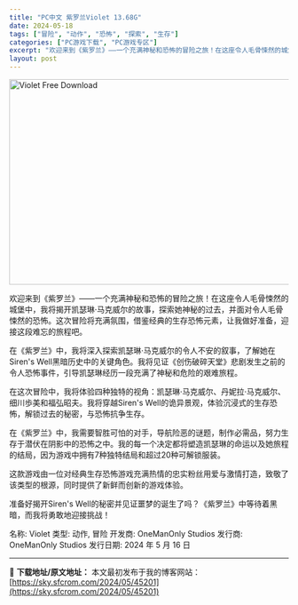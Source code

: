 ```yaml
---
title: "PC中文 紫罗兰Violet 13.68G"
date: 2024-05-18
tags: ["冒险", "动作", "恐怖", "探索", "生存"]
categories: ["PC游戏下载", "PC游戏专区"]
excerpt: "欢迎来到《紫罗兰》——一个充满神秘和恐怖的冒险之旅！在这座令人毛骨悚然的城堡中，我将揭开凯瑟琳·马克威尔的故事，探索她神秘的过去，并面对令人毛骨悚然的恐怖。这次冒险将充满氛围，借鉴经典的生存恐怖元素，让我做好准备，迎接这段难忘的旅程吧。 在《紫罗兰》中，我将深入探索凯瑟琳·马克威尔的令人不安的叙事，&hellip;"
layout: post
---
```


<img class="igg-image-content aligncenter" title="Violet Free Download" src="https://sky.sfcrom.com/wp-content/uploads/2024/05/54eb1-Violet-Free-Download.jpg" alt="Violet Free Download" width="660" height="370" />

欢迎来到《紫罗兰》——一个充满神秘和恐怖的冒险之旅！在这座令人毛骨悚然的城堡中，我将揭开凯瑟琳·马克威尔的故事，探索她神秘的过去，并面对令人毛骨悚然的恐怖。这次冒险将充满氛围，借鉴经典的生存恐怖元素，让我做好准备，迎接这段难忘的旅程吧。

在《紫罗兰》中，我将深入探索凯瑟琳·马克威尔的令人不安的叙事，了解她在Siren's Well黑暗历史中的关键角色。我将见证《创伤破碎天堂》悲剧发生之前的令人恐怖事件，引导凯瑟琳经历一段充满了神秘和危险的艰难旅程。

在这次冒险中，我将体验四种独特的视角：凯瑟琳·马克威尔、丹妮拉·马克威尔、细川歩美和福弘昭夫。我将穿越Siren's Well的诡异景观，体验沉浸式的生存恐怖，解锁过去的秘密，与恐怖抗争生存。

在《紫罗兰》中，我需要智胜可怕的对手，导航险恶的谜题，制作必需品，努力生存于潜伏在阴影中的恐怖之中。我的每一个决定都将塑造凯瑟琳的命运以及她旅程的结局，因为游戏中拥有7种独特结局和超过20种可解锁服装。

这款游戏由一位对经典生存恐怖游戏充满热情的忠实粉丝用爱与激情打造，致敬了该类型的根源，同时提供了新鲜而创新的游戏体验。

准备好揭开Siren's Well的秘密并见证噩梦的诞生了吗？《紫罗兰》中等待着黑暗，而我将勇敢地迎接挑战！

名称: Violet
类型: 动作, 冒险
开发商: OneManOnly Studios
发行商: OneManOnly Studios
发行日期: 2024 年 5 月 16 日

---
📖 **下载地址/原文地址：** 本文最初发布于我的博客网站：[https://sky.sfcrom.com/2024/05/45201](https://sky.sfcrom.com/2024/05/45201)
